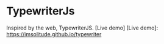 # TypewriterJs
Inspired by the web, TypewriterJS.
[Live demo]
[Live demo]: <https://imsolitude.github.io/typewriter>
